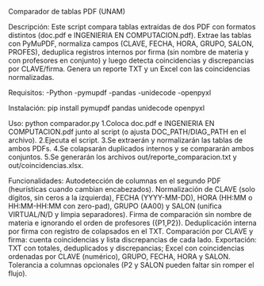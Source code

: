 Comparador de tablas PDF (UNAM)

Descripción: Este script compara tablas extraídas de dos PDF con formatos distintos (doc.pdf e INGENIERIA EN COMPUTACION.pdf). Extrae las tablas con PyMuPDF, normaliza campos (CLAVE, FECHA, HORA, GRUPO, SALON, PROFES), deduplica registros internos por firma (sin nombre de materia y con profesores en conjunto) y luego detecta coincidencias y discrepancias por CLAVE/firma. Genera un reporte TXT y un Excel con las coincidencias normalizadas.

Requisitos: -Python -pymupdf -pandas -unidecode -openpyxl

Instalación: pip install pymupdf pandas unidecode openpyxl

Uso: python comparador.py 
1.Coloca doc.pdf e INGENIERIA EN COMPUTACION.pdf junto al script (o ajusta DOC_PATH/DIAG_PATH en el archivo).
2.Ejecuta el script.
3.Se extraerán y normalizarán las tablas de ambos PDFs.
4.Se colapsarán duplicados internos y se compararán ambos conjuntos.
5.Se generarán los archivos out/reporte_comparacion.txt y out/coincidencias.xlsx.

Funcionalidades: 
Autodetección de columnas en el segundo PDF (heurísticas cuando cambian encabezados).
Normalización de CLAVE (solo dígitos, sin ceros a la izquierda), FECHA (YYYY-MM-DD), HORA (HH:MM o HH:MM-HH:MM con zero-pad), GRUPO (AA00) y SALON (unifica VIRTUAL/N/D y limpia separadores).
Firma de comparación sin nombre de materia e ignorando el orden de profesores ({P1,P2}).
Deduplicación interna por firma con registro de colapsados en el TXT.
Comparación por CLAVE y firma: cuenta coincidencias y lista discrepancias de cada lado.
Exportación: TXT con totales, deduplicados y discrepancias; Excel con coincidencias ordenadas por CLAVE (numérico), GRUPO, FECHA, HORA y SALON. Tolerancia a columnas opcionales (P2 y SALON pueden faltar sin romper el flujo).